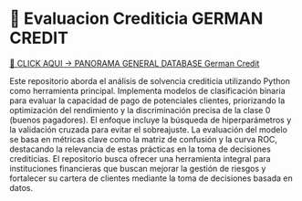 # 📙 Evaluacion Crediticia GERMAN CREDIT 
[🔗 CLICK AQUI -> PANORAMA GENERAL DATABASE German Credit](https://docs.google.com/spreadsheets/d/e/2PACX-1vS6pMR2lXpFB9HdgD7neGnxoliStL227qON_kBJ3N0gwTWupYV-V5GJajz4_hIe_g/pubhtml)


Este repositorio aborda el análisis de solvencia crediticia utilizando Python como herramienta principal. Implementa modelos de clasificación binaria para evaluar la capacidad de pago de potenciales clientes, priorizando la optimización del rendimiento y la discriminación precisa de la clase 0 (buenos pagadores). El enfoque incluye la búsqueda de hiperparámetros y la validación cruzada para evitar el sobreajuste. La evaluación del modelo se basa en métricas clave como la matriz de confusión y la curva ROC, destacando la relevancia de estas prácticas en la toma de decisiones crediticias. El repositorio busca ofrecer una herramienta integral para instituciones financieras que buscan mejorar la gestión de riesgos y fortalecer su cartera de clientes mediante la toma de decisiones basada en datos.